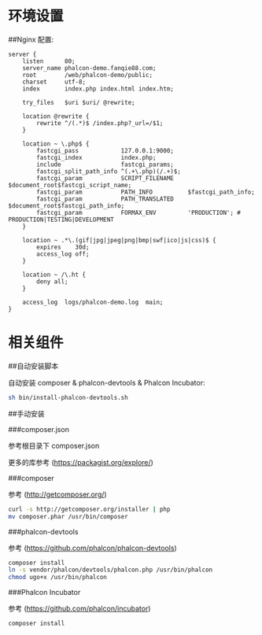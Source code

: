 # 环境设置

##Nginx 配置:

```
server {
    listen      80;
    server_name phalcon-demo.fanqie88.com;
    root        /web/phalcon-demo/public;
    charset     utf-8;
    index       index.php index.html index.htm;

    try_files   $uri $uri/ @rewrite;

    location @rewrite {
        rewrite ^/(.*)$ /index.php?_url=/$1;
    }

    location ~ \.php$ {
        fastcgi_pass            127.0.0.1:9000;
        fastcgi_index           index.php;
        include                 fastcgi_params;
        fastcgi_split_path_info ^(.+\.php)(/.+)$;
        fastcgi_param           SCRIPT_FILENAME    $document_root$fastcgi_script_name;
        fastcgi_param           PATH_INFO          $fastcgi_path_info;
        fastcgi_param           PATH_TRANSLATED    $document_root$fastcgi_path_info;
        fastcgi_param           FORMAX_ENV         'PRODUCTION'; # PRODUCTION|TESTING|DEVELOPMENT
    }

    location ~ .*\.(gif|jpg|jpeg|png|bmp|swf|ico|js|css)$ {
        expires    30d;
        access_log off;
    }

    location ~ /\.ht {
        deny all;
    }

    access_log  logs/phalcon-demo.log  main;
}
```

# 相关组件

##自动安装脚本

自动安装 composer & phalcon-devtools & Phalcon Incubator:

```bash
sh bin/install-phalcon-devtools.sh
```

##手动安装

###composer.json

参考根目录下 composer.json

更多的库参考 (https://packagist.org/explore/)

###composer

参考 (http://getcomposer.org/)

```bash
curl -s http://getcomposer.org/installer | php
mv composer.phar /usr/bin/composer
```

###phalcon-devtools

参考 (https://github.com/phalcon/phalcon-devtools)

```bash
composer install
ln -s vendor/phalcon/devtools/phalcon.php /usr/bin/phalcon
chmod ugo+x /usr/bin/phalcon
```

###Phalcon Incubator

参考 (https://github.com/phalcon/incubator)

```bash
composer install
```
